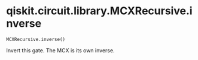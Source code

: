 # qiskit.circuit.library.MCXRecursive.inverse

`MCXRecursive.inverse()`

Invert this gate. The MCX is its own inverse.
